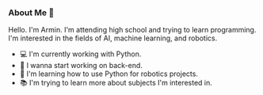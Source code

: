 ### About Me 👋

<!--
**ImArToAr/ImArToAr** is a ✨ _special_ ✨ repository because its `README.md` (this file) appears on your GitHub profile.

Here are some ideas to get you started:

- 🔭 I’m currently working on ...
- 🌱 I’m currently learning ...
- 👯 I’m looking to collaborate on ...
- 🤔 I’m looking for help with ...
- 💬 Ask me about ...
- 📫 How to reach me: ...
- 😄 Pronouns: ...
- ⚡ Fun fact: ...
-->
Hello. I'm Armin. I'm attending high school and trying to learn programming. I'm interested in the fields of AI, machine learning, and robotics.
- 💻 I'm currently working with Python.
- 🌱 I wanna start working on back-end.
- 🤖 I'm learning how to use Python for robotics projects.
- 📚 I'm trying to learn more about subjects I'm interested in.

